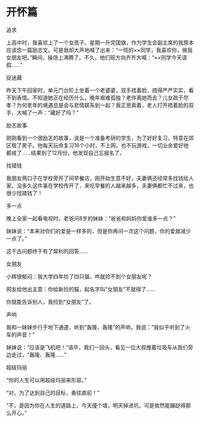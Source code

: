 # 开怀篇

追求 

上高中时，我喜欢上了一个女孩子。星期一升完国旗，作为学生会副主席的我原本应该念一篇励志文。可是我却大声地喊了出来：“一班的××同学，我喜欢你，做我女朋友吧。”瞬间，操场上沸腾了。不久，他们班方向齐齐大喊：“××同学今天请假……” 

捉迷藏 

昨天下午回家时，单元门台阶上坐着一个老婆婆，双手捂着脸，捂得严严实实，看不到表情。不知道她正在经历什么，晚年艰难孤独？老伴离她而去？儿女疏于尽孝？为何老年的境遇总是会与悲情联系到一起？我正思索着，老人打开捂着脸的双手，大喊了一声：“藏好了吗？” 

励志故事 

刚刚看到一个很励志的故事，说是一个准备考研的学生，为了好好复习，特意在郊区租了房子。他每天玩命复习16个小时，不上网，也不玩游戏，一切业余爱好他都戒了……结果到了12月份，他发现自己忘报名了。 

找错钱 

我朋友两口子在学校旁开了间早餐店，刚开始生意不好，夫妻俩还经常多找钱给人家。没多久这件事在学校传开了，来吃早餐的人越来越多，夫妻俩都忙不过来，也很少找错钱了！ 

多一点 

晚上全家一起看电视时，老爸问8岁的妹妹：“爸爸和妈妈你爱谁多一点？” 

妹妹说：“本来对你们的爱是一样多的，但是你再问一次这个问题，你的爱就减少一点了。” 

这千古问题终于有了犀利的回答…… 

女朋友 

小辉很郁闷：我大学四年捡了四只猫，咋就捡不到个女朋友呢？ 

网友给他出主意：你给新捡的猫，起名字叫“女朋友”不就得了…… 

你就能告诉别人，我捡到“女朋友”了。 

声响 

我和一妹妹步行于地下通道，听到“轰隆、轰隆”的声响，我说：“我似乎听到了火车的声音！” 

妹妹说：“应该是飞机吧！”语毕，我们一回头，看见一位大叔推着垃圾车从我们旁边走过，“轰隆、轰隆……” 

超级玛丽 

“你的人生可以用超级玛丽来形容。” 

“对，为了达到自己的目标，勇往直前！” 

“不，是因为你在人生的道路上，今天撞个墙，明天掉进坑，可是依然能蹦跶得那么开心。”
